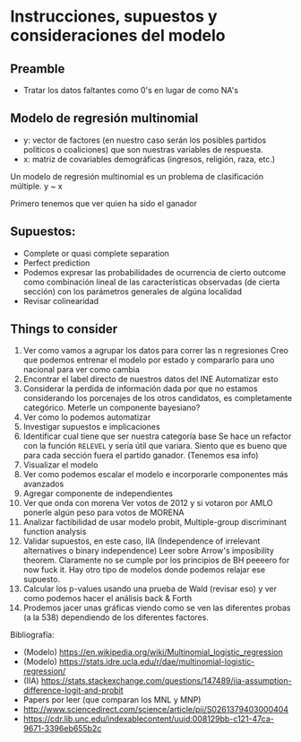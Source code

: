 # Instrucciones, supuestos y consideraciones del modelo

## Preamble
- Tratar los datos faltantes como 0's en lugar de como NA's

## Modelo de regresión multinomial 
- y: vector de factores (en nuestro caso serán los posibles partidos politicos o coaliciones) que son nuestras variables de respuesta.
- x: matriz de covariables demográficas (ingresos, religión, raza, etc.) 

Un modelo de regresión multinomial es un problema de clasificación múltiple. 
y ~ x

Primero tenemos que ver quien ha sido el ganador 

## Supuestos:
- Complete or quasi complete separation
- Perfect prediction
- Podemos expresar las probabilidades de ocurrencia de cierto outcome como combinación lineal de las características observadas (de cierta sección) con los parámetros generales de algúna localidad
- Revisar colinearidad


## Things to consider
1. Ver como vamos a agrupar los datos para correr las n regresiones
	Creo que podemos entrenar el modelo por estado y compararlo para uno nacional para ver como cambia
2. Encontrar el label directo de nuestros datos del INE
	Automatizar esto
3. Considerar la perdida de información dada por que no estamos considerando los porcenajes de los otros candidatos, es completamente categórico.
	Meterle un componente bayesiano?
4. Ver como lo podemos automatizar
5. Investigar supuestos e implicaciones
6. Identificar cual tiene que ser nuestra categoría base
	Se hace un refactor con la función `RELEVEL` y sería útil que variara. Siento que es bueno que para cada sección fuera el partido ganador. (Tenemos esa info)
7. Visualizar el modelo
8. Ver como podemos escalar el modelo e incorporarle componentes más avanzados
9. Agregar componente de independientes
10. Ver que onda con morena
	Ver votos de 2012 y si votaron por AMLO ponerle algún peso para votos de MORENA
11. Analizar factibilidad de usar modelo probit, Multiple-group discriminant function analysis
12. Validar supuestos, en este caso, IIA (Independence of irrelevant alternatives o binary independence) Leer sobre Arrow's imposibility theorem. Claramente no se cumple por los principios de BH peeeero for now fuck it. Hay otro tipo de modelos donde podemos relajar ese supuesto.
13. Calcular los p-values usando una prueba de Wald (revisar eso) y ver como podemos hacer el análisis back & Forth
14. Prodemos jacer unas gráficas viendo como se ven las diferentes probas (a la 538) dependiendo de los diferentes factores.

Bibliografía:
- (Modelo) https://en.wikipedia.org/wiki/Multinomial_logistic_regression
- (Modelo) https://stats.idre.ucla.edu/r/dae/multinomial-logistic-regression/
- (IIA) https://stats.stackexchange.com/questions/147489/iia-assumption-difference-logit-and-probit
- Papers por leer (que comparan los MNL y MNP)
- http://www.sciencedirect.com/science/article/pii/S0261379403000404
- https://cdr.lib.unc.edu/indexablecontent/uuid:008129bb-c121-47ca-9671-3396eb655b2c

